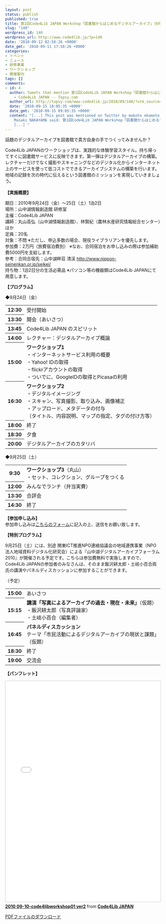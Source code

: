 ```yaml
---
layout: post
status: publish
published: true
title: 第1回Code4Lib JAPAN Workshop「図書館からはじめるデジタルアーカイブ」（9月24日～25日）
slug: "140"
wordpress_id: 140
wordpress_url: http://www.code4lib.jp/?p=140
date: '2010-09-12 02:58:26 +0000'
date_gmt: '2010-09-11 17:58:26 +0000'
categories:
- イベント
- ニュース
- 研修事業
- ワークショップ
- 開催案内
tags: []
comments:
- id: 4
  author: Tweets that mention 第1回Code4Lib JAPAN Workshop「図書館からはじめるデジタルアーカイブ」（9月24日～25日）参加者募集中
    - Code4Lib JAPAN -- Topsy.com
  author_url: http://topsy.com/www.code4lib.jp/2010/09/140/?utm_source=pingback&amp;utm_campaign=L2
  date: '2010-09-15 18:05:35 +0000'
  date_gmt: '2010-09-15 09:05:35 +0000'
  content: "[...] This post was mentioned on Twitter by makoto okamoto, Masaki NAKAYAMA.
    Masaki NAKAYAMA said: 第1回Code4Lib JAPAN Workshop「図書館からはじめるデジタルアーカイブ」（9月24日 http://www.code4lib.jp/2010/09/140/
    [...] "
---
```

<p>話題のデジタルアーカイブを図書館で貴方自身の手でつくってみませんか？</p>
<p>Code4Lib JAPANのワークショップは、実践的な体験学習スタイル。持ち帰ってすぐに図書館サービスに反映できます。第一弾はデジタルアーカイブの構築。レクチャーだけでなく撮影やスキャニングなどのデジタル化からインターネット上のサービスを使って低コストでできるアーカイブシステムの構築を行います。地域の記録を次の時代に伝えるという図書館のミッションを実現していきましょう。<br />
<!--more--><br />
<strong>【実施概要】</strong></p>
<p>期日：2010年9月24日（金）～25日（土）1泊2日<br />
場所：山中湖情報創造館 研修室<br />
主催：Code4Lib JAPAN<br />
講師：丸山高弘（山中湖情報創造館）、林賢紀（農林水産研究情報総合センター）ほか<br />
定員：20名<br />
対象：不問 ※ただし、申込多数の場合、現役ライブラリアンを優先します。<br />
参加費：2万円（旅費宿泊費別） ※なお、合同宿泊をお申し込みの際は参加補助費5000円を支給します。<br />
参考：合同合宿先：山中湖畔荘 清渓 <a href="http://www.nippon-seinenkan.or.jp/seikei/">http://www.nippon-seinenkan.or.jp/seikei/</a><br />
持ち物：1泊2日分の生活必需品 ※パソコン等の機器類はCode4Lib JAPANにて用意します。</p>
<p><strong>【プログラム】</strong></p>
<p>◆9月24日（金）</p>
<table>
<tbody>
<tr>
<th>12:30</th>
<td>受付開始</td>
</tr>
<tr>
<th>13:30</th>
<td>開会（あいさつ）</td>
</tr>
<tr>
<th>13:45</th>
<td>Code4Lib JAPAN のスピリット</td>
</tr>
<tr>
<th>14:00</th>
<td>レクチャー：デジタルアーカイブ概論</td>
</tr>
<tr>
<th>15:00</th>
<td><strong>ワークショップ1</strong><br />
・インターネットサービス利用の概要<br />
・Yahoo! IDの取得<br />
・flickrアカウントの取得<br />
・ついでに、GoogleIDの取得とPicasaの利用</td>
</tr>
<tr>
<th>16:30</th>
<td><strong>ワークショップ2</strong><br />
・デジタルイメージング<br />
・スキャン、写真撮影、取り込み、画像補正<br />
・アップロード、メタデータの付与<br />
（タイトル、内容説明、マップの指定、タグの付け方等）</td>
</tr>
<tr>
<th>18:00</th>
<td>終了</td>
</tr>
<tr>
<th>18:30</th>
<td>夕食</td>
</tr>
<tr>
<th>20:00</th>
<td>デジタルアーカイブのカタリバ</td>
</tr>
</tbody>
</table>
<p>◆9月25日（土）</p>
<table>
<tbody>
<tr>
<th>9:30</th>
<td><strong>ワークショップ3</strong>（丸山）<br />
・セット、コレクション、グループをつくる</td>
</tr>
<tr>
<th>12:00</th>
<td>みんなでランチ（弁当実費）</td>
</tr>
<tr>
<th>13:30</th>
<td>合評会</td>
</tr>
<tr>
<th>14:30</th>
<td>終了</td>
</tr>
</tbody>
</table>
<p><strong>【参加申し込み】</strong><br />
参加申し込みは<a href="http://bit.ly/9DHODx">こちらのフォーム</a>に記入の上、送信をお願い致します。</p>
<p><strong>【特別プログラム】</strong></p>
<p>9月25日（土）には、別途 関東ICT推進NPO連絡協議会の地域連携事業（NPO法人地域資料デジタル化研究会）による『山中湖デジタルアーカイブフォーラム2010』が開催される予定です。こちらは参加費無料で実施しますので、Code4Lib JAPANの参加者のみなさんは、そのまま飯沢耕太郎・土岐小百合両氏の講演やパネルディスカッションに参加することができます。</p>
<p>（予定）</p>
<table>
<tbody>
<tr>
<th>15:00</th>
<td>あいさつ</td>
</tr>
<tr>
<th>15:15</th>
<td><strong>講演「写真によるアーカイブの過去・現在・未来」</strong>（仮題）<br />
・飯沢耕太郎（写真評論家）<br />
・土岐小百合（編集者）</td>
</tr>
<tr>
<th>16:45</th>
<td><strong>パネルディスカッション</strong><br />
テーマ「市民活動によるデジタルアーカイブの現状と課題」（仮題）</td>
</tr>
<tr>
<th>18:30</th>
<td>終了</td>
</tr>
<tr>
<th>19:00</th>
<td>交流会</td>
</tr>
</tbody>
</table>
<p><strong>【パンフレット】</strong></p>
<iframe src="//www.slideshare.net/slideshow/embed_code/key/yDpXHuDkV1xHxg" width="668" height="714" frameborder="0" marginwidth="0" marginheight="0" scrolling="no" style="border:1px solid #CCC; border-width:1px; margin-bottom:5px; max-width: 100%;" allowfullscreen> </iframe> <div style="margin-bottom:5px"> <strong> <a href="//www.slideshare.net/code4libjp/2010-0910code4libworkshop01-ver2" title="2010 09-10-code4libworkshop01 ver2" target="_blank">2010 09-10-code4libworkshop01 ver2</a> </strong> from <strong><a href="https://www.slideshare.net/code4libjp" target="_blank">Code4Lib JAPAN</a></strong> </div>
<p><a href="/assets/uploads/2010/09/2010-09-10-code4libworkshop01ver2-100911152956-phpapp02.pdf">PDFファイルのダウンロード</a></p>

